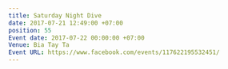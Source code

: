 ```yaml
---
title: Saturday Night Dive
date: 2017-07-21 12:49:00 +07:00
position: 55
Event date: 2017-07-22 00:00:00 +07:00
Venue: Bia Tay Ta
Event URL: https://www.facebook.com/events/117622195532451/
---
```


